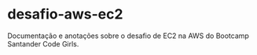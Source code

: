 # desafio-aws-ec2
Documentação e anotações sobre o desafio de EC2 na AWS do Bootcamp Santander Code Girls.
